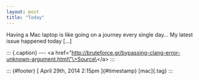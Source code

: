 ```yaml
---
layout: post
title: "Today"
---
```



Having a Mac laptop is like going on a journey every single day... My
latest issue happened today \[...\]

::: {.caption}
--- \<a
href=\"http://bruteforce.gr/bypassing-clang-error-unknown-argument.html\"\>Source\</a\>
:::

::: {#footer}
[ April 29th, 2014 2:15pm ]{#timestamp} [mac]{.tag}
:::
